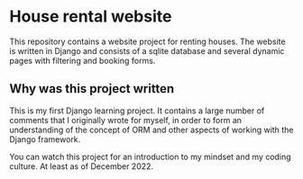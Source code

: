 # House rental website
This repository contains a website project for renting houses. The website is written in Django and consists of a sqlite database and several dynamic pages with filtering and booking forms.

## Why was this project written
This is my first Django learning project. It contains a large number of comments that I originally wrote for myself, in order to form an understanding of the concept of ORM and other aspects of working with the Django framework.

You can watch this project for an introduction to my mindset and my coding culture. At least as of December 2022.